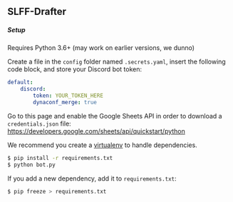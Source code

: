 ## SLFF-Drafter


##### Setup

Requires Python 3.6+ (may work on earlier versions, we dunno)

Create a file in the `config` folder named `.secrets.yaml`, insert the following code block, and store your Discord bot token:

```yaml
default:	
    discord:	
        token: YOUR_TOKEN_HERE
        dynaconf_merge: true 
```

Go to this page and enable the Google Sheets API in order to download a `credentials.json` file:
https://developers.google.com/sheets/api/quickstart/python


We recommend you create a [virtualenv](https://virtualenv.pypa.io/en/latest/) to handle dependencies.

```bash
$ pip install -r requirements.txt
$ python bot.py
```

If you add a new dependency, add it to `requirements.txt`:

```bash
$ pip freeze > requirements.txt
```
